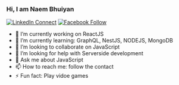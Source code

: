 ### Hi, I am Naem Bhuiyan

[![LinkedIn Connect](https://img.shields.io/badge/%20-Connect-black?color=14171A&labelColor=212121&logo=linkedin&logoColor=ffffff)](https://www.linkedin.com/in/naembhuiyan/)
[![Facebook Follow](https://img.shields.io/badge/%20-Follow-black?color=14171A&labelColor=1976d2&logo=facebook&logoColor=ffffff)](https://www.facebook.com/naem.ullah.3)


- 🔭 I’m currently working on ReactJS
- 🌱 I’m currently learning: GraphQL, NestJS, NODEJS, MongoDB
- 👯 I’m looking to collaborate on JavaScript
- 🤔 I’m looking for help with Serverside development
- 💬 Ask me about JavaScript
- 📫 How to reach me: follow the contact
- ⚡ Fun fact: Play vidoe games
